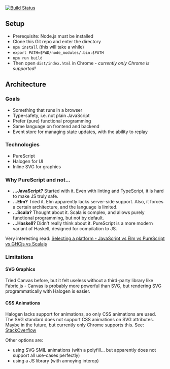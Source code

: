[![Build Status](https://travis-ci.org/stefanholzmueller/projekt.svg?branch=master)](https://travis-ci.org/stefanholzmueller/projekt)

## Setup

- Prerequisite: Node.js must be installed
- Clone this Git repo and enter the directory
- `npm install` (this will take a while)
- `export PATH=$PWD/node_modules/.bin:$PATH`
- `npm run build`
- Then open `dist/index.html` in Chrome - *currently only Chrome is supported!*

## Architecture

### Goals

- Something that runs in a browser
- Type-safety, i.e. not plain JavaScript
- Prefer (pure) functional programming
- Same language on frontend and backend
- Event store for managing state updates, with the ability to replay

### Technologies

- PureScript
- Halogen for UI
- Inline SVG for graphics

### Why PureScript and not...

- **...JavaScript?** Started with it. Even with linting and TypeScript, it is hard to make JS truly safe.
- **...Elm?** Tried it. Elm apparently lacks server-side support. Also, it forces a certain architecture, and the language is limited.
- **...Scala?** Thought about it. Scala is complex, and allows purely functional programming, but not by default.
- **...Haskell?** Didn't really think about it. PureScript is a more modern variant of Haskell, designed for compilation to JS.

Very interesting read: [Selecting a platform - JavaScript vs Elm vs PureScript vs GHCjs vs Scalajs](http://mutanatum.com/posts/2017-01-12-Browser-FP-Head-to-Head.html)

### Limitations

#### SVG Graphics

Tried Canvas before, but it felt useless without a third-party library like Fabric.js - Canvas is probably more powerful than SVG, but rendering SVG programmatically with Halogen is easier.

#### CSS Animations

Halogen lacks support for animations, so only CSS animations are used. The SVG standard does not support CSS animations on SVG attributes. Maybe in the future, but currently only Chrome supports this. See: [StackOverflow](http://stackoverflow.com/a/32410381/1862339)

Other options are:
- using SVG SMIL animations (with a polyfill... but apparently does not support all use-cases perfectly)
- using a JS library (with annoying interop)
